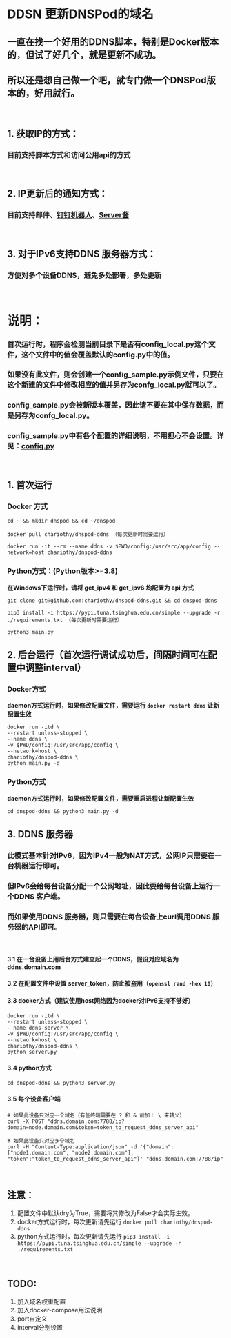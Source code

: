 # DDSN 更新DNSPod的域名

## 一直在找一个好用的DDNS脚本，特别是Docker版本的，但试了好几个，就是更新不成功。

## 所以还是想自己做一个吧，就专门做一个DNSPod版本的，好用就行。

<br>

## 1. 获取IP的方式：
### 目前支持脚本方式和访问公用api的方式

<br>

## 2. IP更新后的通知方式：
### 目前支持邮件、[钉钉机器人](http://dwz.win/MqK)、[Server酱](http://sc.ftqq.com/)

<br>

## 3. 对于IPv6支持DDNS 服务器方式：
### 方便对多个设备DDNS，避免多处部署，多处更新

<br>

# 说明：
### 首次运行时，程序会检测当前目录下是否有**config_local.py**这个文件，这个文件中的值会覆盖默认的**config.py**中的值。
### 如果没有此文件，则会创建一个**config_sample.py**示例文件，只要在这个新建的文件中修改相应的值并另存为confg_local.py就可以了。
### **config_sample.py**会被新版本覆盖，因此请不要在其中保存数据，而是另存为**confg_local.py**。
### **config_sample.py**中有各个配置的详细说明，不用担心不会设置。详见：[config.py](https://github.com/chariothy/dnspod-ddns/blob/master/config.py)

<br>

## 1. 首次运行
### Docker 方式
```
cd ~ && mkdir dnspod && cd ~/dnspod

docker pull chariothy/dnspod-ddns （每次更新时需要运行）

docker run -it --rm --name ddns -v $PWD/config:/usr/src/app/config --network=host chariothy/dnspod-ddns
```
### Python方式：(Python版本>=3.8)
**在Windows下运行时，请将 get_ipv4 和 get_ipv6 均配置为 api 方式**
```
git clone git@github.com:chariothy/dnspod-ddns.git && cd dnspod-ddns

pip3 install -i https://pypi.tuna.tsinghua.edu.cn/simple --upgrade -r ./requirements.txt （每次更新时需要运行）

python3 main.py
```

## 2. 后台运行（首次运行调试成功后，间隔时间可在配置中调整interval）
### Docker方式 
**daemon方式运行时，如果修改配置文件，需要运行 ```docker restart ddns``` 让新配置生效**
```
docker run -itd \
--restart unless-stopped \
--name ddns \
-v $PWD/config:/usr/src/app/config \
--network=host \
chariothy/dnspod-ddns \
python main.py -d
```

### Python方式
**daemon方式运行时，如果修改配置文件，需要重启进程让新配置生效**
```
cd dnspod-ddns && python3 main.py -d
```

## 3. DDNS 服务器
### 此模式基本针对IPv6，因为IPv4一般为NAT方式，公网IP只需要在一台机器运行即可。
### 但IPv6会给每台设备分配一个公网地址，因此要给每台设备上运行一个DDNS 客户端。
### 而如果使用DDNS 服务器，则只需要在每台设备上curl调用DDNS 服务器的API即可。

<br>

#### 3.1 在一台设备上用后台方式建立起一个DDNS，假设对应域名为 **ddns.domain.com**
#### 3.2 在配置文件中设置 server_token，防止被盗用（```openssl rand -hex 10```）
#### 3.3 docker方式（建议使用host网络因为docker对IPv6支持不够好）
```
docker run -itd \
--restart unless-stopped \
--name ddns-server \
-v $PWD/config:/usr/src/app/config \
--network=host \
chariothy/dnspod-ddns \
python server.py
```
#### 3.4 python方式
```cd dnspod-ddns && python3 server.py```

#### 3.5 每个设备客户端
````
# 如果此设备只对应一个域名（有些终端需要在 ? 和 & 前加上 \ 来转义）
curl -X POST "ddns.domain.com:7788/ip?domain=node.domain.com&token=token_to_request_ddns_server_api"

# 如果此设备只对应多个域名
curl -H "Content-Type:application/json" -d '{"domain":["node1.domain.com", "node2.domain.com"], "token":"token_to_request_ddns_server_api"}' "ddns.domain.com:7788/ip"
````
<br>

## 注意：
1. 配置文件中默认dry为True，需要将其修改为False才会实际生效。
1. docker方式运行时，每次更新请先运行 ```docker pull chariothy/dnspod-ddns```
1. python方式运行时，每次更新请先运行 ```pip3 install -i https://pypi.tuna.tsinghua.edu.cn/simple --upgrade -r ./requirements.txt```

<br>

## TODO:
1. 加入域名权重配置
1. 加入docker-compose用法说明
1. port自定义
1. interval分别设置